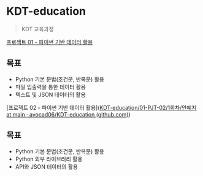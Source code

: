 # KDT-education
>  KDT 교육과정

[프로젝트 01 - 파이썬 기반 데이터 활용](https://github.com/avocad06/KDT-education/tree/main/01-PJT-01/1%ED%9A%8C%EC%B0%A8/%EC%95%88%EC%98%88%EC%A7%80)<br>
## 목표

* Python 기본 문법(조건문, 반복문) 활용 
* 파일 입출력을 통한 데이터 활용  
* 텍스트 및 JSON 데이터의 활용



[프로젝트 02 - 파이썬 기반 데이터 활용]([KDT-education/01-PJT-02/1회차/안예지 at main · avocad06/KDT-education (github.com)](https://github.com/avocad06/KDT-education/tree/main/01-PJT-02/1회차/안예지))

## 목표

* Python 기본 문법(조건문, 반복문) 활용 
* Python 외부 라이브러리 활용
* API와 JSON 데이터의 활용